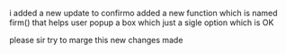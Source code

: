i added a new update to confirmo 
added a new function which is named firm() that helps user popup a box which just a sigle option which is OK 

please sir try to marge this new changes made 